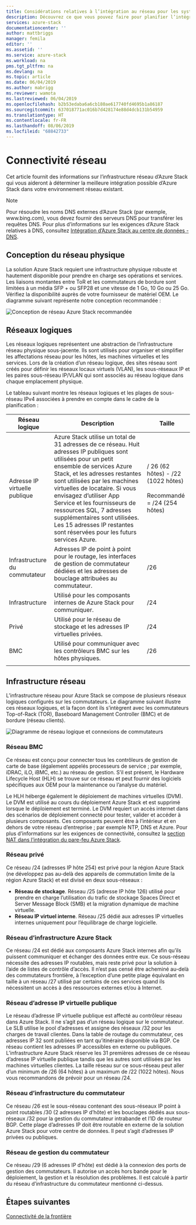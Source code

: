 ```yaml
---
title: Considérations relatives à l’intégration au réseau pour les systèmes intégrés Azure Stack | Microsoft Docs
description: Découvrez ce que vous pouvez faire pour planifier l’intégration d’un système Azure Stack à plusieurs nœuds au réseau du centre de données.
services: azure-stack
documentationcenter: ''
author: mattbriggs
manager: femila
editor: ''
ms.assetid: ''
ms.service: azure-stack
ms.workload: na
pms.tgt_pltfrm: na
ms.devlang: na
ms.topic: article
ms.date: 06/04/2019
ms.author: mabrigg
ms.reviewer: wamota
ms.lastreviewed: 06/04/2019
ms.openlocfilehash: b2b53edaba6a6cb180ae617740fd4695b1a86187
ms.sourcegitcommit: 637018771ac016b7d428174e88d4dcb131b54959
ms.translationtype: HT
ms.contentlocale: fr-FR
ms.lasthandoff: 08/06/2019
ms.locfileid: "68842733"
---
```

# <a name="network-connectivity"></a>Connectivité réseau
Cet article fournit des informations sur l’infrastructure réseau d’Azure Stack qui vous aideront à déterminer la meilleure intégration possible d’Azure Stack dans votre environnement réseau existant. 

> [!NOTE]
> Pour résoudre les noms DNS externes d’Azure Stack (par exemple, www\.bing.com), vous devez fournir des serveurs DNS pour transférer les requêtes DNS. Pour plus d’informations sur les exigences d’Azure Stack relatives à DNS, consultez [Intégration d’Azure Stack au centre de données - DNS](azure-stack-integrate-dns.md).

## <a name="physical-network-design"></a>Conception du réseau physique
La solution Azure Stack requiert une infrastructure physique robuste et hautement disponible pour prendre en charge ses opérations et services. Les liaisons montantes entre ToR et les commutateurs de bordure sont limitées à un média SFP + ou SFP28 et une vitesse de 1 Go, 10 Go ou 25 Go. Vérifiez la disponibilité auprès de votre fournisseur de matériel OEM. Le diagramme suivant représente notre conception recommandée :

![Conception de réseau Azure Stack recommandée](media/azure-stack-network/recommended-design.png)


## <a name="logical-networks"></a>Réseaux logiques
Les réseaux logiques représentent une abstraction de l’infrastructure réseau physique sous-jacente. Ils sont utilisés pour organiser et simplifier les affectations réseau pour les hôtes, les machines virtuelles et les services. Lors de la création d’un réseau logique, des sites réseau sont créés pour définir les réseaux locaux virtuels (VLAN), les sous-réseaux IP et les paires sous-réseau IP/VLAN qui sont associés au réseau logique dans chaque emplacement physique.

Le tableau suivant montre les réseaux logiques et les plages de sous-réseau IPv4 associées à prendre en compte dans le cadre de la planification :

| Réseau logique | Description | Taille | 
| -------- | ------------- | ------------ | 
| Adresse IP virtuelle publique | Azure Stack utilise un total de 31 adresses de ce réseau. Huit adresses IP publiques sont utilisées pour un petit ensemble de services Azure Stack, et les adresses restantes sont utilisées par les machines virtuelles de locataire. Si vous envisagez d’utiliser App Service et les fournisseurs de ressources SQL, 7 adresses supplémentaires sont utilisées. Les 15 adresses IP restantes sont réservées pour les futurs services Azure. | / 26 (62 hôtes) - /22 (1022 hôtes)<br><br>Recommandé = /24 (254 hôtes) | 
| Infrastructure du commutateur | Adresses IP de point à point pour le routage, les interfaces de gestion de commutateur dédiées et les adresses de bouclage attribuées au commutateur. | /26 | 
| Infrastructure | Utilisé pour les composants internes de Azure Stack pour communiquer. | /24 |
| Privé | Utilisé pour le réseau de stockage et les adresses IP virtuelles privées. | /24 | 
| BMC | Utilisé pour communiquer avec les contrôleurs BMC sur les hôtes physiques. | /26 | 
| | | |

## <a name="network-infrastructure"></a>Infrastructure réseau
L’infrastructure réseau pour Azure Stack se compose de plusieurs réseaux logiques configurés sur les commutateurs. Le diagramme suivant illustre ces réseaux logiques, et la façon dont ils s’intègrent avec les commutateurs Top-of-Rack (TOR), Baseboard Management Controller (BMC) et de bordure (réseau clients).

![Diagramme de réseau logique et connexions de commutateurs](media/azure-stack-network/NetworkDiagram.png)

### <a name="bmc-network"></a>Réseau BMC
Ce réseau est conçu pour connecter tous les contrôleurs de gestion de carte de base (également appelés processeurs de service ; par exemple, iDRAC, iLO, iBMC, etc.) au réseau de gestion. S’il est présent, le Hardware Lifecycle Host (HLH) se trouve sur ce réseau et peut fournir des logiciels spécifiques aux OEM pour la maintenance ou l’analyse du matériel. 

Le HLH héberge également le déploiement de machines virtuelles (DVM). Le DVM est utilisé au cours du déploiement Azure Stack et est supprimé lorsque le déploiement est terminé. Le DVM requiert un accès internet dans des scénarios de déploiement connecté pour tester, valider et accéder à plusieurs composants. Ces composants peuvent être à l’intérieur et en dehors de votre réseau d’entreprise ; par exemple NTP, DNS et Azure. Pour plus d’informations sur les exigences de connectivité, consultez la [section NAT dans l’intégration du pare-feu Azure Stack](azure-stack-firewall.md#network-address-translation). 

### <a name="private-network"></a>Réseau privé
Ce réseau /24 (adresses IP hôte 254) est privé pour la région Azure Stack (ne développez pas au-delà des appareils de commutation limite de la région Azure Stack) et est divisé en deux sous-réseaux :

- **Réseau de stockage**. Réseau /25 (adresse IP hôte 126) utilisé pour prendre en charge l’utilisation du trafic de stockage Spaces Direct et Server Message Block (SMB) et la migration dynamique de machine virtuelle. 
- **Réseau IP virtuel interne**. Réseau /25 dédié aux adresses IP virtuelles internes uniquement pour l’équilibrage de charge logicielle.

### <a name="azure-stack-infrastructure-network"></a>Réseau d’infrastructure Azure Stack
Ce réseau /24 est dédié aux composants Azure Stack internes afin qu’ils puissent communiquer et échanger des données entre eux. Ce sous-réseau nécessite des adresses IP routables, mais reste privé pour la solution à l’aide de listes de contrôle d’accès. Il n’est pas censé être acheminé au-delà des commutateurs frontière, à l’exception d’une petite plage équivalant en taille à un réseau /27 utilisé par certains de ces services quand ils nécessitent un accès à des ressources externes et/ou à Internet. 

### <a name="public-vip-network"></a>Réseau d’adresse IP virtuelle publique
Le réseau d’adresse IP virtuelle publique est affecté au contrôleur réseau dans Azure Stack. Il ne s’agit pas d’un réseau logique sur le commutateur. Le SLB utilise le pool d’adresses et assigne des réseaux /32 pour les charges de travail clientes. Dans la table de routage du commutateur, ces adresses IP 32 sont publiées en tant qu’itinéraire disponible via BGP. Ce réseau contient les adresses IP accessibles en externe ou publiques. L’infrastructure Azure Stack réserve les 31 premières adresses de ce réseau d’adresse IP virtuelle publique tandis que les autres sont utilisées par les machines virtuelles clientes. La taille réseau sur ce sous-réseau peut aller d’un minimum de /26 (64 hôtes) à un maximum de /22 (1022 hôtes). Nous vous recommandons de prévoir pour un réseau /24.

### <a name="switch-infrastructure-network"></a>Réseau d’infrastructure du commutateur
Ce réseau /26 est le sous-réseau contenant des sous-réseaux IP point à point routables /30 (2 adresses IP d’hôte) et les bouclages dédiés aux sous-réseaux /32 pour la gestion du commutateur intrabande et l’ID de routeur BGP. Cette plage d’adresses IP doit être routable en externe de la solution Azure Stack pour votre centre de données. Il peut s’agit d’adresses IP privées ou publiques.

### <a name="switch-management-network"></a>Réseau de gestion du commutateur
Ce réseau /29 (6 adresses IP d’hôte) est dédié à la connexion des ports de gestion des commutateurs. Il autorise un accès hors bande pour le déploiement, la gestion et la résolution des problèmes. Il est calculé à partir du réseau d’infrastructure du commutateur mentionné ci-dessus.




## <a name="next-steps"></a>Étapes suivantes
[Connectivité de la frontière](azure-stack-border-connectivity.md)
